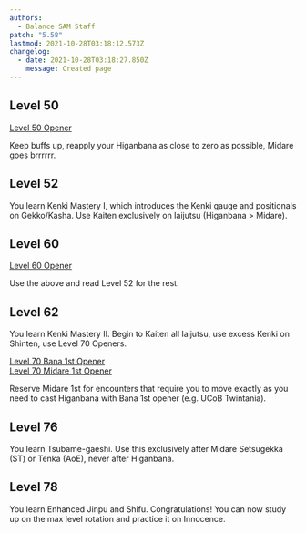 ```yaml
---
authors:
  - Balance SAM Staff
patch: "5.58"
lastmod: 2021-10-28T03:18:12.573Z
changelog:
  - date: 2021-10-28T03:18:27.850Z
    message: Created page
---
```

## Level 50
[Level 50 Opener](http://ffxivrotations.com/1ndy)

Keep buffs up, reapply your Higanbana as close to zero as possible, Midare goes brrrrrr. 

## Level 52

You learn Kenki Mastery I, which introduces the Kenki gauge and positionals on Gekko/Kasha. Use Kaiten exclusively on Iaijutsu (Higanbana > Midare).

## Level 60

[Level 60 Opener](http://ffxivrotations.com/2rqm)

Use the above and read Level 52 for the rest.

## Level 62

You learn Kenki Mastery II. Begin to Kaiten all Iaijutsu, use excess Kenki on Shinten, use Level 70 Openers. 

[Level 70 Bana 1st Opener](http://ffxivrotations.com/2r8w)  
[Level 70 Midare 1st Opener](http://ffxivrotations.com/2r8x)

Reserve Midare 1st for encounters that require you to move exactly as you need to cast Higanbana with Bana 1st opener (e.g. UCoB Twintania).

## Level 76

You learn Tsubame-gaeshi. Use this exclusively after Midare Setsugekka (ST) or Tenka (AoE), never after Higanbana.

## Level 78

You learn Enhanced Jinpu and Shifu. Congratulations! You can now study up on the max level rotation and practice it on Innocence.